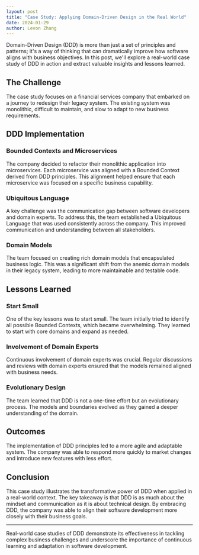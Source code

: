 ```yaml
---
layout: post
title: "Case Study: Applying Domain-Driven Design in the Real World"
date: 2024-01-29
author: Levon Zhang
---
```


Domain-Driven Design (DDD) is more than just a set of principles and patterns; it's a way of thinking that can dramatically improve how software aligns with business objectives. In this post, we'll explore a real-world case study of DDD in action and extract valuable insights and lessons learned.

## The Challenge

The case study focuses on a financial services company that embarked on a journey to redesign their legacy system. The existing system was monolithic, difficult to maintain, and slow to adapt to new business requirements.

## DDD Implementation

### Bounded Contexts and Microservices

The company decided to refactor their monolithic application into microservices. Each microservice was aligned with a Bounded Context derived from DDD principles. This alignment helped ensure that each microservice was focused on a specific business capability.

### Ubiquitous Language

A key challenge was the communication gap between software developers and domain experts. To address this, the team established a Ubiquitous Language that was used consistently across the company. This improved communication and understanding between all stakeholders.

### Domain Models

The team focused on creating rich domain models that encapsulated business logic. This was a significant shift from the anemic domain models in their legacy system, leading to more maintainable and testable code.

## Lessons Learned

### Start Small

One of the key lessons was to start small. The team initially tried to identify all possible Bounded Contexts, which became overwhelming. They learned to start with core domains and expand as needed.

### Involvement of Domain Experts

Continuous involvement of domain experts was crucial. Regular discussions and reviews with domain experts ensured that the models remained aligned with business needs.

### Evolutionary Design

The team learned that DDD is not a one-time effort but an evolutionary process. The models and boundaries evolved as they gained a deeper understanding of the domain.

## Outcomes

The implementation of DDD principles led to a more agile and adaptable system. The company was able to respond more quickly to market changes and introduce new features with less effort.

## Conclusion

This case study illustrates the transformative power of DDD when applied in a real-world context. The key takeaway is that DDD is as much about the mindset and communication as it is about technical design. By embracing DDD, the company was able to align their software development more closely with their business goals.

---

Real-world case studies of DDD demonstrate its effectiveness in tackling complex business challenges and underscore the importance of continuous learning and adaptation in software development.
